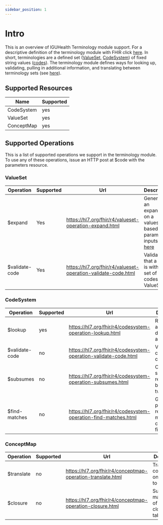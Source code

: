 ```yaml
---
sidebar_position: 1
---
```


# Intro

This is an overview of IGUHealth Terminology module support. For a descriptive definition of the terminology module with FHIR click [here](https://hl7.org/fhir/r4/terminology-module.html). In short, terminologies are a defined set ([ValueSet](../05-Resources/ValueSet.mdx), [CodeSystem](../05-Resources/CodeSystem.mdx)) of fixed string values ([codes](https://hl7.org/fhir/r4/datatypes.html#code)). The terminology module defines ways for looking up, validating, pulling in additional information, and translating between terminology sets (see [here](https://hl7.org/fhir/r4/terminology-module.html#index)).

## Supported Resources

| Name       | Supported |
| ---------- | --------- |
| CodeSystem | yes       |
| ValueSet   | yes       |
| ConceptMap | yes       |

## Supported Operations

This is a list of supported operations we support in the terminology module. To use any of these operations, issue an HTTP post at $code with the parameters resource.

### ValueSet

| Operation      | Supported | Url                                                           | Description                                                                                                                                      |
| -------------- | --------- | ------------------------------------------------------------- | ------------------------------------------------------------------------------------------------------------------------------------------------ |
| $expand        | Yes       | https://hl7.org/fhir/r4/valueset-operation-expand.html        | Generates an expansion on a valueset based on parameter inputs. See [here](https://hl7.org/fhir/r4/valueset-definitions.html#ValueSet.expansion) |
| $validate-code | Yes       | https://hl7.org/fhir/r4/valueset-operation-validate-code.html | Validates that a code is within the set of codes of a ValueSet.                                                                                  |

### CodeSystem

| Operation      | Supported | Url                                                             | Description                                                       |
| -------------- | --------- | --------------------------------------------------------------- | ----------------------------------------------------------------- |
| $lookup        | yes       | https://hl7.org/fhir/r4/codesystem-operation-lookup.html        | Retrieve additional details about a concept.                      |
| $validate-code | no        | https://hl7.org/fhir/r4/codesystem-operation-validate-code.html | Validate code is in a codeystem.                                  |
| $subsumes      | no        | https://hl7.org/fhir/r4/codesystem-operation-subsumes.html      | Check subsumption relationship between two codes.                 |
| $find-matches  | no        | https://hl7.org/fhir/r4/codesystem-operation-find-matches.html  | Given list of properties return matching codes that fit criteria. |

### ConceptMap

| Operation  | Supported | Url                                                         | Description                                          |
| ---------- | --------- | ----------------------------------------------------------- | ---------------------------------------------------- |
| $translate | no        | https://hl7.org/fhir/r4/conceptmap-operation-translate.html | Translates a code from one valueset to another.      |
| $closure   | no        | https://hl7.org/fhir/r4/conceptmap-operation-closure.html   | Support for maintanence of transitive closure table. |
